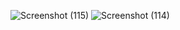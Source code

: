 ![Screenshot (115)](https://github.com/user-attachments/assets/d6ef55a6-9e58-4eb8-9903-c4cd55d74616)
![Screenshot (114)](https://github.com/user-attachments/assets/fb85a306-5d09-4ed9-965d-93c3794d0706)
